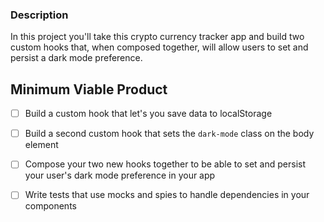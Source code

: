 
### Description

In this project you'll take this crypto currency tracker app and build two 
custom hooks that, when composed together, will allow users to set 
and persist a dark mode preference.

## Minimum Viable Product

- [ ] Build a custom hook that let's you save data to localStorage

- [ ] Build a second custom hook that sets the `dark-mode` class on the body element

- [ ] Compose your two new hooks together to be able to set and persist your user's dark mode preference in your app

- [ ] Write tests that use mocks and spies to handle dependencies 
in your components